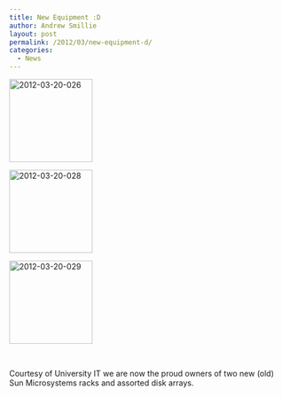 ```yaml
---
title: New Equipment :D
author: Andrew Smillie
layout: post
permalink: /2012/03/new-equipment-d/
categories:
  - News
---
```

<div id='gallery-9' class='gallery galleryid-178 gallery-columns-3 gallery-size-thumbnail'>
  <dl class='gallery-item'>
    <dt class='gallery-icon landscape'>
      <a href='http://geeksoc.org/wp-content/uploads/2012/03/2012-03-20-026.jpg' rel="lightbox[178]" title="New Equipment :D"><img width="150" height="150" src="http://geeksoc.org/wp-content/uploads/2012/03/2012-03-20-026-150x150.jpg" class="attachment-thumbnail" alt="2012-03-20-026" /></a>
    </dt>
  </dl>
  
  <dl class='gallery-item'>
    <dt class='gallery-icon landscape'>
      <a href='http://geeksoc.org/wp-content/uploads/2012/03/2012-03-20-028.jpg' rel="lightbox[178]" title="New Equipment :D"><img width="150" height="150" src="http://geeksoc.org/wp-content/uploads/2012/03/2012-03-20-028-150x150.jpg" class="attachment-thumbnail" alt="2012-03-20-028" /></a>
    </dt>
  </dl>
  
  <dl class='gallery-item'>
    <dt class='gallery-icon landscape'>
      <a href='http://geeksoc.org/wp-content/uploads/2012/03/2012-03-20-029.jpg' rel="lightbox[178]" title="New Equipment :D"><img width="150" height="150" src="http://geeksoc.org/wp-content/uploads/2012/03/2012-03-20-029-150x150.jpg" class="attachment-thumbnail" alt="2012-03-20-029" /></a>
    </dt>
  </dl>
  
  <br style="clear: both" />
</div>

Courtesy of University IT we are now the proud owners of two new (old) Sun Microsystems racks and assorted disk arrays.

&nbsp;